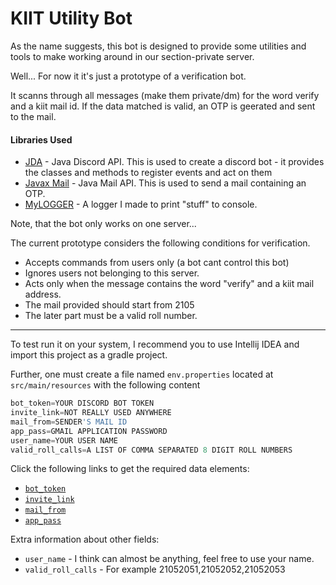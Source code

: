 # KIIT Utility Bot
 
As the name suggests, this bot is designed to provide some utilities and tools to make working around in our section-private server.

Well... For now it it's just a prototype of a verification bot.

It scanns through all messages (make them private/dm)  for the word verify and a kiit mail id.
If the data matched is valid, an OTP is geerated and sent to the mail.

#### Libraries Used
* [JDA](https://github.com/DV8FromTheWorld/JDA) - Java Discord API. This is used to create a discord bot - it provides the classes and methods to register events and act on them
* [Javax Mail](https://mvnrepository.com/artifact/com.sun.mail/javax.mail/1.6.2) - Java Mail API. This is used to send a mail containing an OTP.
* [MyLOGGER](https://github.com/Minecraftian14/MyLOGGER) - A logger I made to print "stuff" to console.

Note, that the bot only works on one server...

The current prototype considers the following conditions for verification.

* Accepts commands from users only (a bot cant control this bot)
* Ignores users not belonging to this server.
* Acts only when the message contains the word "verify" and a kiit mail address.
* The mail provided should start from 2105
* The later part must be a valid roll number. 

---

To test run it on your system, I recommend you to use Intellij IDEA and import this project as a gradle project.

Further, one must create a file named `env.properties` located at `src/main/resources` with the following content
```js
bot_token=YOUR DISCORD BOT TOKEN
invite_link=NOT REALLY USED ANYWHERE
mail_from=SENDER'S MAIL ID
app_pass=GMAIL APPLICATION PASSWORD
user_name=YOUR USER NAME
valid_roll_calls=A LIST OF COMMA SEPARATED 8 DIGIT ROLL NUMBERS
```

Click the following links to get the required data elements:
* [`bot_token`](https://www.writebots.com/discord-bot-token/#:~:text=Generating%20Your%20Token%20Step%2Dby%2DStep)
* [`invite_link`](https://www.writebots.com/discord-bot-token/#:~:text=Add%20Your%20Bot%20to%20a%20Discord%20Server)
* [`mail_from`](https://www.lifewire.com/what-is-my-email-address-4143261)
* [`app_pass`](https://support.google.com/mail/answer/185833?hl=en-GB)

Extra information about other fields:
* `user_name` - I think can almost be anything, feel free to use your name.
* `valid_roll_calls` - For example 21052051,21052052,21052053